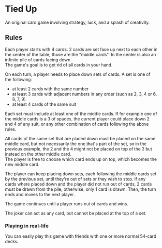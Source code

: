 # Tied Up

An original card game involving strategy, luck, and a splash of creativity.

## Rules
Each player starts with 4 cards. 2 cards are set face up next to each other in the center of the table, those are the "middle cards". In the center is also an infinite pile of cards facing down. <br />
The game's goal is to get rid of all cards in your hand.

On each turn, a player needs to place down sets of cards. A set is one of the following:
- at least 2 cards with the same number
- at least 3 cards with adjacent numbers in any order (such as 2, 3, 4 or 6, 8, 7, 9)
- at least 4 cards of the same suit
  
Each set must include at least one of the middle cards. If for example one of the middle cards is a 3 of spades, the current player could place down 2 and 4 of any suit, or any other combination of cards following the above rules.

All cards of the same set that are placed down must be placed on the same middle card, but not necessarily the one that's part of the set, so in the previous example, the 2 and the 4 might not be placed on top of the 3 but instead on the other middle card. <br />
The player is free to choose which card ends up on top, which becomes the new middle card. 

The player can keep placing down sets, each following the middle cards set by the previous set, until they're out of sets or they wish to stop.
If any cards where placed down and the player did not run out of cards, 2 cards must be drawn from the pile, otherwise, only 1 card is drawn. Then, the turn ends and moves to the next player. 

The game continues until a player runs out of cards and wins.

The joker can act as any card, but cannot be placed at the top of a set.


### Playing in real-life
You can easily play this game with friends with one or more normal 54-card decks.
